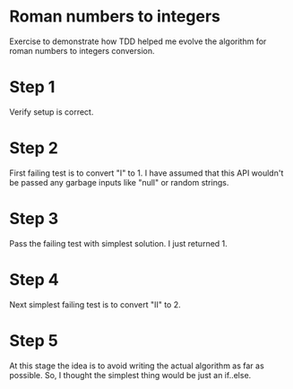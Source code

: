 # Roman numbers to integers
Exercise to demonstrate how TDD helped me evolve the algorithm for roman numbers to integers conversion.

# Step 1
Verify setup is correct.

# Step 2
First failing test is to convert "I" to 1. I have assumed that this API wouldn't be passed any garbage inputs like "null" or random strings.

# Step 3
Pass the failing test with simplest solution. I just returned 1.

# Step 4
Next simplest failing test is to convert "II" to 2.

# Step 5
At this stage the idea is to avoid writing the actual algorithm as far as possible. So, I thought the simplest thing would be just an if..else.
